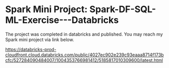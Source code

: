 # Spark Mini Project: Spark-DF-SQL-ML-Exercise---Databricks

The project was completed in databricks and published. You may reach my Spark mini project via link below.   

https://databricks-prod-cloudfront.cloud.databricks.com/public/4027ec902e239c93eaaa8714f173bcfc/527284090484007/1004353766981412/5185817010309600/latest.html
